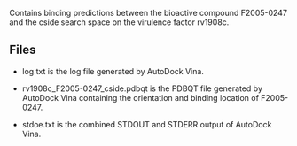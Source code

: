Contains binding predictions between the bioactive compound F2005-0247 and the cside search space on the virulence factor rv1908c.

## Files

- log.txt is the log file generated by AutoDock Vina.

- rv1908c_F2005-0247_cside.pdbqt is the PDBQT file generated by AutoDock Vina containing the orientation and binding location of F2005-0247.

- stdoe.txt is the combined STDOUT and STDERR output of AutoDock Vina.

